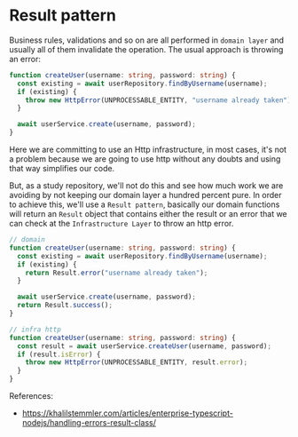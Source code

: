 # Result pattern

Business rules, validations and so on are all performed in `domain layer` and usually all of them invalidate the operation.
The usual approach is throwing an error:

```ts
function createUser(username: string, password: string) {
  const existing = await userRepository.findByUsername(username);
  if (existing) {
    throw new HttpError(UNPROCESSABLE_ENTITY, "username already taken");
  }

  await userService.create(username, password);
}
```

Here we are committing to use an Http infrastructure, in most cases, it's not a problem because we are going to use http without any doubts and using that way simplifies our code.

But, as a study repository, we'll not do this and see how much work we are avoiding by not keeping our domain layer a hundred percent pure.
In order to achieve this, we'll use a `Result pattern`, basically our domain functions will return an `Result` object that contains either the result or an error that we can check at the `Infrastructure Layer` to throw an http error.

```ts
// domain
function createUser(username: string, password: string) {
  const existing = await userRepository.findByUsername(username);
  if (existing) {
    return Result.error("username already taken");
  }

  await userService.create(username, password);
  return Result.success();
}

// infra http
function createUser(username: string, password: string) {
  const result = await userService.createUser(username, password);
  if (result.isError) {
    throw new HttpError(UNPROCESSABLE_ENTITY, result.error);
  }
}
```

References:

- https://khalilstemmler.com/articles/enterprise-typescript-nodejs/handling-errors-result-class/
